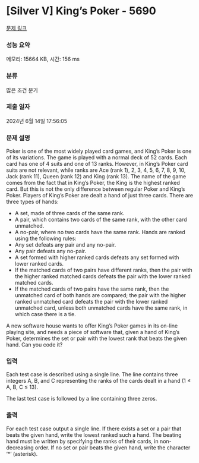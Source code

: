 # [Silver V] King’s Poker - 5690 

[문제 링크](https://www.acmicpc.net/problem/5690) 

### 성능 요약

메모리: 15664 KB, 시간: 156 ms

### 분류

많은 조건 분기

### 제출 일자

2024년 6월 14일 17:56:05

### 문제 설명

<p>Poker is one of the most widely played card games, and King’s Poker is one of its variations. The game is played with a normal deck of 52 cards. Each card has one of 4 suits and one of 13 ranks. However, in King’s Poker card suits are not relevant, while ranks are Ace (rank 1), 2, 3, 4, 5, 6, 7, 8, 9, 10, Jack (rank 11), Queen (rank 12) and King (rank 13). The name of the game comes from the fact that in King’s Poker, the King is the highest ranked card. But this is not the only difference between regular Poker and King’s Poker. Players of King’s Poker are dealt a hand of just three cards. There are three types of hands:</p>

<ul>
	<li>A set, made of three cards of the same rank.</li>
	<li>A pair, which contains two cards of the same rank, with the other card unmatched.</li>
	<li>A no-pair, where no two cards have the same rank. Hands are ranked using the following rules:</li>
	<li>Any set defeats any pair and any no-pair.</li>
	<li>Any pair defeats any no-pair.</li>
	<li>A set formed with higher ranked cards defeats any set formed with lower ranked cards.</li>
	<li>If the matched cards of two pairs have different ranks, then the pair with the higher ranked matched cards defeats the pair with the lower ranked matched cards.</li>
	<li>If the matched cards of two pairs have the same rank, then the unmatched card of both hands are compared; the pair with the higher ranked unmatched card defeats the pair with the lower ranked unmatched card, unless both unmatched cards have the same rank, in which case there is a tie.</li>
</ul>

<p>A new software house wants to offer King’s Poker games in its on-line playing site, and needs a piece of software that, given a hand of King’s Poker, determines the set or pair with the lowest rank that beats the given hand. Can you code it?</p>

### 입력 

 <p>Each test case is described using a single line. The line contains three integers A, B, and C representing the ranks of the cards dealt in a hand (1 ≤ A, B, C ≤ 13).</p>

<p>The last test case is followed by a line containing three zeros.</p>

### 출력 

 <p>For each test case output a single line. If there exists a set or a pair that beats the given hand, write the lowest ranked such a hand. The beating hand must be written by specifying the ranks of their cards, in non-decreasing order. If no set or pair beats the given hand, write the character ‘*’ (asterisk).</p>

